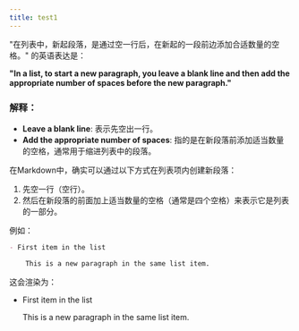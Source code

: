 ```yaml
---
title: test1
--- 
```





"在列表中，新起段落，是通过空一行后，在新起的一段前边添加合适数量的空格。" 的英语表达是：

**"In a list, to start a new paragraph, you leave a blank line and then add the appropriate number of spaces before the new paragraph."**

### 解释：
- **Leave a blank line**: 表示先空出一行。
- **Add the appropriate number of spaces**: 指的是在新段落前添加适当数量的空格，通常用于缩进列表中的段落。

在Markdown中，确实可以通过以下方式在列表项内创建新段落：
1. 先空一行（空行）。
2. 然后在新段落的前面加上适当数量的空格（通常是四个空格）来表示它是列表的一部分。

例如：

```markdown
- First item in the list

    This is a new paragraph in the same list item.
```

这会渲染为：
- First item in the list

    This is a new paragraph in the same list item.